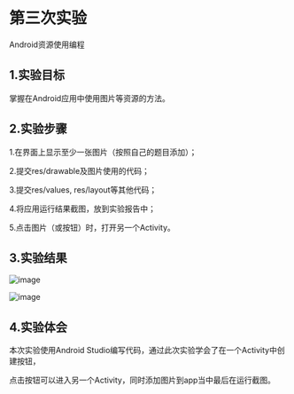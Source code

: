 # 第三次实验

Android资源使用编程

## 1.实验目标

掌握在Android应用中使用图片等资源的方法。

## 2.实验步骤

1.在界面上显示至少一张图片（按照自己的题目添加）；

2.提交res/drawable及图片使用的代码；

3.提交res/values, res/layout等其他代码；

4.将应用运行结果截图，放到实验报告中；

5.点击图片（或按钮）时，打开另一个Activity。

## 3.实验结果

![image](https://github.com/ycl0916/android-labs-2018/blob/master/soft1614080902240/p1.png)

![image](https://github.com/ycl0916/android-labs-2018/blob/master/soft1614080902240/p2.png)

## 4.实验体会

本次实验使用Android Studio编写代码，通过此次实验学会了在一个Activity中创建按钮，

点击按钮可以进入另一个Activity，同时添加图片到app当中最后在运行截图。
